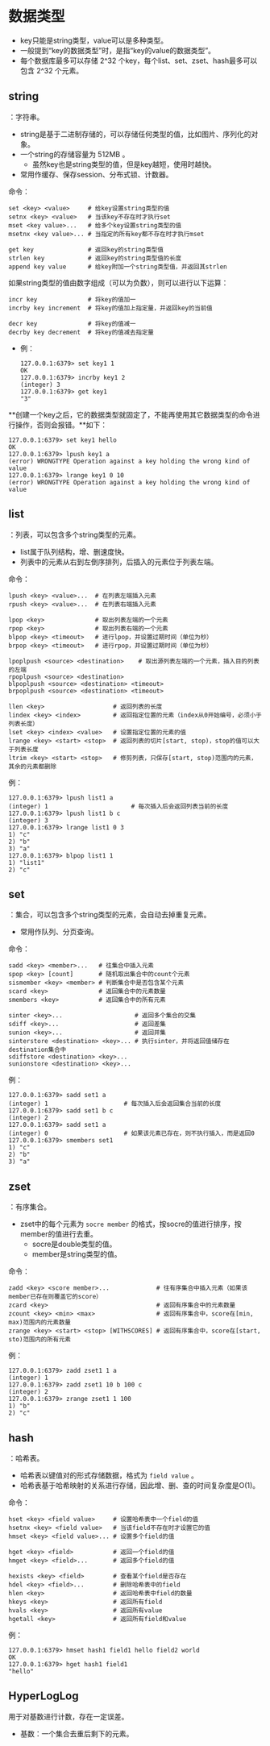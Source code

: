 
# 数据类型

- key只能是string类型，value可以是多种类型。
- 一般提到“key的数据类型”时，是指“key的value的数据类型”。
- 每个数据库最多可以存储 2^32 个key，每个list、set、zset、hash最多可以包含 2^32 个元素。

## string

：字符串。
- string是基于二进制存储的，可以存储任何类型的值，比如图片、序列化的对象。
- 一个string的存储容量为 512MB 。
  - 虽然key也是string类型的值，但是key越短，使用时越快。
- 常用作缓存、保存session、分布式锁、计数器。

命令：
```
set <key> <value>     # 给key设置string类型的值
setnx <key> <value>   # 当该key不存在时才执行set
mset <key value>...   # 给多个key设置string类型的值
msetnx <key value>... # 当指定的所有key都不存在时才执行mset

get key               # 返回key的string类型值
strlen key            # 返回key的string类型值的长度
append key value      # 给key附加一个string类型值，并返回其strlen
```

如果string类型的值由数字组成（可以为负数），则可以进行以下运算：
```
incr key              # 将key的值加一
incrby key increment  # 将key的值加上指定量，并返回key的当前值

decr key              # 将key的值减一
decrby key decrement  # 将key的值减去指定量
```
- 例：
    ```
    127.0.0.1:6379> set key1 1
    OK
    127.0.0.1:6379> incrby key1 2
    (integer) 3
    127.0.0.1:6379> get key1
    "3"
    ```

**创建一个key之后，它的数据类型就固定了，不能再使用其它数据类型的命令进行操作，否则会报错。**如下：
```
127.0.0.1:6379> set key1 hello
OK
127.0.0.1:6379> lpush key1 a 
(error) WRONGTYPE Operation against a key holding the wrong kind of value
127.0.0.1:6379> lrange key1 0 10
(error) WRONGTYPE Operation against a key holding the wrong kind of value
```

## list

：列表，可以包含多个string类型的元素。
- list属于队列结构，增、删速度快。
- 列表中的元素从右到左倒序排列，后插入的元素位于列表左端。

命令：
```
lpush <key> <value>...  # 在列表左端插入元素
rpush <key> <value>...  # 在列表右端插入元素

lpop <key>              # 取出列表左端的一个元素
rpop <key>              # 取出列表右端的一个元素
blpop <key> <timeout>   # 进行lpop，并设置过期时间（单位为秒）
brpop <key> <timeout>   # 进行rpop，并设置过期时间（单位为秒）

lpoplpush <source> <destination>    # 取出源列表左端的一个元素，插入目的列表的左端
rpoplpush <source> <destination>
blpoplpush <source> <destination> <timeout>
brpoplpush <source> <destination> <timeout>

llen <key>                   # 返回列表的长度
lindex <key> <index>         # 返回指定位置的元素（index从0开始编号，必须小于列表长度）
lset <key> <index> <value>   # 设置指定位置的元素的值
lrange <key> <start> <stop>  # 返回列表的切片[start, stop)，stop的值可以大于列表长度
ltrim <key> <start> <stop>   # 修剪列表，只保存[start, stop)范围内的元素，其余的元素都删除
```

例：
```
127.0.0.1:6379> lpush list1 a
(integer) 1                       # 每次插入后会返回列表当前的长度
127.0.0.1:6379> lpush list1 b c
(integer) 3
127.0.0.1:6379> lrange list1 0 3
1) "c"
2) "b"
3) "a"
127.0.0.1:6379> blpop list1 1
1) "list1"
2) "c"
```

## set

：集合，可以包含多个string类型的元素，会自动去掉重复元素。
- 常用作队列、分页查询。

命令：
```
sadd <key> <member>...   # 往集合中插入元素
spop <key> [count]       # 随机取出集合中的count个元素
sismember <key> <member> # 判断集合中是否包含某个元素
scard <key>              # 返回集合中的元素数量
smembers <key>           # 返回集合中的所有元素

sinter <key>...                    # 返回多个集合的交集
sdiff <key>...                     # 返回差集
sunion <key>...                    # 返回并集
sinterstore <destination> <key>... # 执行sinter，并将返回值储存在destination集合中
sdiffstore <destination> <key>...
sunionstore <destination> <key>...
```

例：
```
127.0.0.1:6379> sadd set1 a
(integer) 1                     # 每次插入后会返回集合当前的长度
127.0.0.1:6379> sadd set1 b c
(integer) 2
127.0.0.1:6379> sadd set1 a
(integer) 0                     # 如果该元素已存在，则不执行插入，而是返回0
127.0.0.1:6379> smembers set1
1) "c"
2) "b"
3) "a"
```

## zset

：有序集合。
- zset中的每个元素为 `socre member` 的格式，按socre的值进行排序，按member的值进行去重。
  - socre是double类型的值。
  - member是string类型的值。

命令：
```
zadd <key> <score member>...             # 往有序集合中插入元素（如果该member已存在则覆盖它的score）
zcard <key>                              # 返回有序集合中的元素数量
zcount <key> <min> <max>                 # 返回有序集合中，score在[min, max)范围内的元素数量
zrange <key> <start> <stop> [WITHSCORES] # 返回有序集合中，score在[start, sto)范围内的所有元素
```

例：
```
127.0.0.1:6379> zadd zset1 1 a
(integer) 1
127.0.0.1:6379> zadd zset1 10 b 100 c
(integer) 2
127.0.0.1:6379> zrange zset1 1 100
1) "b"
2) "c"
```

## hash

：哈希表。
- 哈希表以键值对的形式存储数据，格式为 `field value` 。
- 哈希表基于哈希映射的关系进行存储，因此增、删、查的时间复杂度是O(1)。

命令：
```
hset <key> <field value>     # 设置哈希表中一个field的值
hsetnx <key> <field value>   # 当该field不存在时才设置它的值
hmset <key> <field value>... # 设置多个field的值

hget <key> <field>           # 返回一个field的值
hmget <key> <field>...       # 返回多个field的值

hexists <key> <field>        # 查看某个field是否存在
hdel <key> <field>...        # 删除哈希表中的field
hlen <key>                   # 返回哈希表中field的数量
hkeys <key>                  # 返回所有field
hvals <key>                  # 返回所有value
hgetall <key>                # 返回所有field和value
```

例：
```
127.0.0.1:6379> hmset hash1 field1 hello field2 world
OK
127.0.0.1:6379> hget hash1 field1
"hello"
```

## HyperLogLog

用于对基数进行计数，存在一定误差。
- 基数：一个集合去重后剩下的元素。
